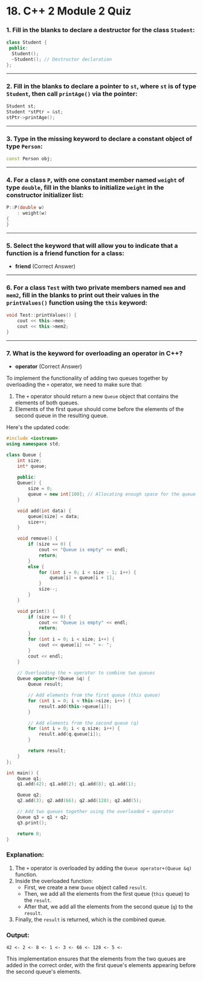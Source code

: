 # 18. C++ 2 Module 2 Quiz

### 1. Fill in the blanks to declare a destructor for the class `Student`:

```cpp
class Student {
 public:
  Student();
  ~Student(); // Destructor declaration
};
```

---

### 2. Fill in the blanks to declare a pointer to `st`, where `st` is of type `Student`, then call `printAge()` via the pointer:

```cpp
Student st;
Student *stPtr = &st;
stPtr->printAge();
```

---

### 3. Type in the missing keyword to declare a constant object of type `Person`:

```cpp
const Person obj;
```

---

### 4. For a class `P`, with one constant member named `weight` of type `double`, fill in the blanks to initialize `weight` in the constructor initializer list:

```cpp
P::P(double w) 
    : weight(w) 
{   
}
```

---

### 5. Select the keyword that will allow you to indicate that a function is a friend function for a class:

- **friend** (Correct Answer)

---

### 6. For a class `Test` with two private members named `mem` and `mem2`, fill in the blanks to print out their values in the `printValues()` function using the `this` keyword:

```cpp
void Test::printValues() {
    cout << this->mem;
    cout << this->mem2;
}
```

---

### 7. What is the keyword for overloading an operator in C++?

- **operator** (Correct Answer)

To implement the functionality of adding two queues together by overloading the `+` operator, we need to make sure that:

1. The `+` operator should return a new `Queue` object that contains the elements of both queues.
2. Elements of the first queue should come before the elements of the second queue in the resulting queue.

Here's the updated code:

```cpp
#include <iostream>
using namespace std; 

class Queue { 
	int size; 
	int* queue; 
	
	public:
	Queue() { 
		size = 0;
		queue = new int[100]; // Allocating enough space for the queue
	}

	void add(int data) { 
		queue[size] = data; 
		size++;
	}

	void remove() { 
		if (size == 0) { 
			cout << "Queue is empty" << endl; 
			return; 
		} 
		else { 
			for (int i = 0; i < size - 1; i++) { 
				queue[i] = queue[i + 1]; 
			} 
			size--; 
		} 
	} 

	void print() { 
		if (size == 0) { 
			cout << "Queue is empty" << endl; 
			return; 
		} 
		for (int i = 0; i < size; i++) { 
			cout << queue[i] << " <- ";
		} 
		cout << endl;
	}
	
	// Overloading the + operator to combine two queues
	Queue operator+(Queue &q) {
		Queue result;

		// Add elements from the first queue (this queue)
		for (int i = 0; i < this->size; i++) {
			result.add(this->queue[i]);
		}

		// Add elements from the second queue (q)
		for (int i = 0; i < q.size; i++) {
			result.add(q.queue[i]);
		}

		return result;
	}
}; 

int main() { 
	Queue q1; 
	q1.add(42); q1.add(2); q1.add(8); q1.add(1);

	Queue q2;
	q2.add(3); q2.add(66); q2.add(128); q2.add(5);

	// Add two queues together using the overloaded + operator
	Queue q3 = q1 + q2;
	q3.print();

	return 0; 
} 
```

### Explanation:
1. The `+` operator is overloaded by adding the `Queue operator+(Queue &q)` function.
2. Inside the overloaded function:
   - First, we create a new `Queue` object called `result`.
   - Then, we add all the elements from the first queue (`this` queue) to the `result`.
   - After that, we add all the elements from the second queue (`q`) to the `result`.
3. Finally, the `result` is returned, which is the combined queue.

### Output:
```
42 <- 2 <- 8 <- 1 <- 3 <- 66 <- 128 <- 5 <- 
``` 

This implementation ensures that the elements from the two queues are added in the correct order, with the first queue's elements appearing before the second queue's elements.
